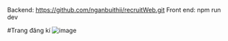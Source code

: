 Backend: https://github.com/nganbuithii/recruitWeb.git
Front end:
npm run dev

#Trang đăng kí
![image](https://github.com/user-attachments/assets/6ecd05d3-ce21-43b4-951d-cad733fd1f2d)
